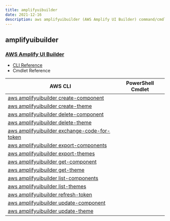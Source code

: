 ```yaml
---
title: amplifyuibuilder
date: 2021-12-16
description: aws amplifyuibuilder (AWS Amplify UI Builder) command/cmdlet list.
---
```


## amplifyuibuilder

### [AWS Amplify UI Builder](https://aws.amazon.com/amplify/)

* [CLI Reference](https://docs.aws.amazon.com/cli/latest/reference/amplifyuibuilder/index.html)
* Cmdlet Reference

|AWS CLI|PowerShell Cmdlet|
|----|----|
|[aws amplifyuibuilder create-component](https://docs.aws.amazon.com/cli/latest/reference/amplifyuibuilder/create-component.html)||
|[aws amplifyuibuilder create-theme](https://docs.aws.amazon.com/cli/latest/reference/amplifyuibuilder/create-theme.html)||
|[aws amplifyuibuilder delete-component](https://docs.aws.amazon.com/cli/latest/reference/amplifyuibuilder/delete-component.html)||
|[aws amplifyuibuilder delete-theme](https://docs.aws.amazon.com/cli/latest/reference/amplifyuibuilder/delete-theme.html)||
|[aws amplifyuibuilder exchange-code-for-token](https://docs.aws.amazon.com/cli/latest/reference/amplifyuibuilder/exchange-code-for-token.html)||
|[aws amplifyuibuilder export-components](https://docs.aws.amazon.com/cli/latest/reference/amplifyuibuilder/export-components.html)||
|[aws amplifyuibuilder export-themes](https://docs.aws.amazon.com/cli/latest/reference/amplifyuibuilder/export-themes.html)||
|[aws amplifyuibuilder get-component](https://docs.aws.amazon.com/cli/latest/reference/amplifyuibuilder/get-component.html)||
|[aws amplifyuibuilder get-theme](https://docs.aws.amazon.com/cli/latest/reference/amplifyuibuilder/get-theme.html)||
|[aws amplifyuibuilder list-components](https://docs.aws.amazon.com/cli/latest/reference/amplifyuibuilder/list-components.html)||
|[aws amplifyuibuilder list-themes](https://docs.aws.amazon.com/cli/latest/reference/amplifyuibuilder/list-themes.html)||
|[aws amplifyuibuilder refresh-token](https://docs.aws.amazon.com/cli/latest/reference/amplifyuibuilder/refresh-token.html)||
|[aws amplifyuibuilder update-component](https://docs.aws.amazon.com/cli/latest/reference/amplifyuibuilder/update-component.html)||
|[aws amplifyuibuilder update-theme](https://docs.aws.amazon.com/cli/latest/reference/amplifyuibuilder/update-theme.html)||

